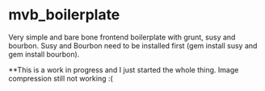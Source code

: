mvb_boilerplate
===============

Very simple and bare bone frontend boilerplate with grunt, susy and bourbon. Susy and Bourbon need to be installed first (gem install susy and gem install bourbon).

**This is a work in progress and I just started the whole thing. Image compression still not working :(
